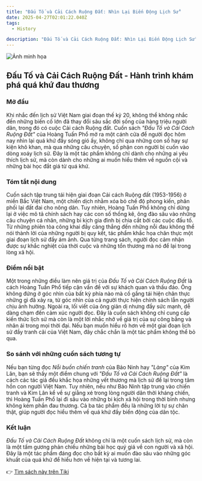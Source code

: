 ```yaml
---
title: "Đấu Tố và Cải Cách Ruộng Đất: Nhìn Lại Biến Động Lịch Sử"
date: 2025-04-27T02:01:22.040Z
tags:
  - History

description: "Đấu Tố và Cải Cách Ruộng Đất: Nhìn Lại Biến Động Lịch Sử"
---
```


![Ảnh minh họa](https://images.unsplash.com/photo-1652037967731-bdf6f34b9845?crop=entropy&cs=tinysrgb&fit=max&fm=jpg&ixid=M3w3MzA0NDl8MHwxfHNlYXJjaHwxfHwlQzQlOTAlRTElQkElQTV1JTIwVCVFMSVCQiU5MSUyMHYlQzMlQTAlMjBDJUUxJUJBJUEzaSUyMEMlQzMlQTFjaCUyMFJ1JUUxJUJCJTk5bmclMjAlQzQlOTAlRTElQkElQTV0fGVufDB8fHx8MTc0NTcxOTI4MXww&ixlib=rb-4.0.3&q=80&w=400) 

 ## Đấu Tố và Cải Cách Ruộng Đất - Hành trình khám phá quá khứ đau thương

### Mở đầu

Khi nhắc đến lịch sử Việt Nam giai đoạn thế kỷ 20, không thể không nhắc đến những biến cố lớn đã thay đổi sâu sắc đời sống của hàng triệu người dân, trong đó có cuộc Cải cách Ruộng đất. Cuốn sách *"Đấu Tố và Cải Cách Ruộng Đất"* của Hoàng Tuấn Phổ mở ra một cánh cửa để người đọc hôm nay nhìn lại quá khứ đầy sóng gió ấy, không chỉ qua những con số hay sự kiện khô khan, mà qua những câu chuyện, số phận con người bị cuốn vào dòng xoáy lịch sử. Đây là một tác phẩm không chỉ dành cho những ai yêu thích lịch sử, mà còn dành cho những ai muốn hiểu thêm về nguồn cội và những bài học đắt giá từ quá khứ.

### Tóm tắt nội dung

Cuốn sách tập trung tái hiện giai đoạn Cải cách Ruộng đất (1953-1956) ở miền Bắc Việt Nam, một chiến dịch nhằm xóa bỏ chế độ phong kiến, phân phối lại đất đai cho nông dân. Tuy nhiên, Hoàng Tuấn Phổ không chỉ dừng lại ở việc mô tả chính sách hay các con số thống kê, ông đào sâu vào những câu chuyện cá nhân, những bi kịch gia đình bị chia cắt bởi các cuộc đấu tố. Từ những phiên tòa công khai đầy căng thẳng đến những nỗi đau không thể nói thành lời của những người bị quy kết, tác phẩm khắc họa chân thực một giai đoạn lịch sử đầy ám ảnh. Qua từng trang sách, người đọc cảm nhận được sự khắc nghiệt của thời cuộc và những tổn thương mà nó để lại trong lòng xã hội.

### Điểm nổi bật

Một trong những điều làm nên giá trị của *Đấu Tố và Cải Cách Ruộng Đất* là cách Hoàng Tuấn Phổ tiếp cận vấn đề với sự khách quan và thấu đáo. Ông không đứng ở góc nhìn của bất kỳ phía nào mà cố gắng tái hiện chân thực những gì đã xảy ra, từ góc nhìn của cả người thực hiện chính sách lẫn người chịu ảnh hưởng. Ngoài ra, lối viết của ông giản dị nhưng đầy sức mạnh, dễ dàng chạm đến cảm xúc người đọc. Đây là cuốn sách không chỉ cung cấp kiến thức lịch sử mà còn là một lời nhắc nhở về giá trị của sự công bằng và nhân ái trong mọi thời đại. Nếu bạn muốn hiểu rõ hơn về một giai đoạn lịch sử đầy tranh cãi của Việt Nam, đây chắc chắn là một tác phẩm không thể bỏ qua.

### So sánh với những cuốn sách tương tự

Nếu bạn từng đọc *Nỗi buồn chiến tranh* của Bảo Ninh hay *"Làng"* của Kim Lân, bạn sẽ thấy một điểm chung với *"Đấu Tố và Cải Cách Ruộng Đất"* là cách các tác giả đều khắc họa những vết thương mà lịch sử để lại trong tâm hồn con người Việt Nam. Tuy nhiên, nếu như Bảo Ninh tập trung vào chiến tranh và Kim Lân kể về sự giằng xé trong lòng người dân thời kháng chiến, thì Hoàng Tuấn Phổ lại đi sâu vào những bi kịch xã hội trong thời bình nhưng không kém phần đau thương. Cả ba tác phẩm đều là những lời tự sự chân thật, giúp người đọc hiểu thêm về quá khứ đầy biến động của dân tộc.

### Kết luận

*Đấu Tố và Cải Cách Ruộng Đất* không chỉ là một cuốn sách lịch sử, mà còn là một tấm gương phản chiếu những bài học quý giá về con người và xã hội. Đây là một tác phẩm đáng đọc cho bất kỳ ai muốn đào sâu vào những góc khuất của quá khứ để hiểu hơn về hiện tại và tương lai.

👉 [Tìm sách này trên Tiki](https://tiki.vn/search?q=%C4%90%E1%BA%A5u%20T%E1%BB%91%20v%C3%A0%20C%E1%BA%A3i%20C%C3%A1ch%20Ru%E1%BB%99ng%20%C4%90%E1%BA%A5t)